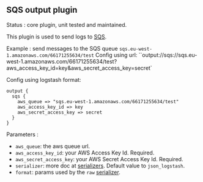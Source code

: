 SQS output plugin
---

Status : core plugin, unit tested and maintained.

This plugin is used to send logs to [SQS](https://aws.amazon.com/en/sqs/).

Example : send messages to the SQS queue ``sqs.eu-west-1.amazonaws.com/66171255634/test``
Config using url: ``output://sqs://sqs.eu-west-1.amazonaws.com/66171255634/test?aws_access_key_id=key&aws_secret_access_key=secret`

Config using logstash format:
````
output {
  sqs {
    aws_queue => "sqs.eu-west-1.amazonaws.com/66171255634/test"
    aws_access_key_id => key
    aws_secret_access_key => secret
  }
}
````

Parameters :
* ``aws_queue``: the aws queue url.
* ``aws_access_key_id``: your AWS Access Key Id. Required.
* ``aws_secret_access_key``: your AWS Secret Access Key Id. Required.
* ``serializer``: more doc at [serializers](serializers.md). Default value to ``json_logstash``.
* ``format``: params used by the ``raw`` [serializer](serializers.md).
